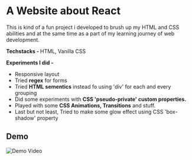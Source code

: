 <h1> A Website about React </h1>

<p>This is kind of a fun project i developed to brush up my HTML and CSS abilities and at the same time as a part of my learning journey of web development.</p>

<p><strong>Techstacks - </strong> HTML, Vanilla CSS</p>

<div>
  <p><strong>Experiments I did - </strong></p>
  <ul>
    <li>Responsive layout
    <li>Tried <strong>regex</strong> for forms</li>
    <li>Tried <strong>HTML sementics</strong> instead fo using 'div' for each and every grouping</li>
    <li>Did some experiments with <strong>CSS 'pseudo-private' custom properties.</strong></li>
    <li>Played with some <strong>CSS Animations, Transitions</strong> and stuff.</li>
    <li>Last but not least, Tried to make some glow effect using CSS 'box-shadow' property</li>
  </ul>
</div>

<h2>Demo</h2>

![Demo Video](https://raw.githubusercontent.com/kavindujayarathne/website-about-react/master/public/demo/demo-video.gif)

